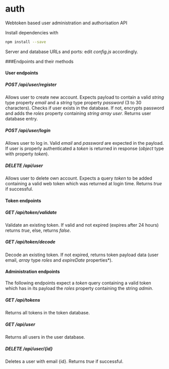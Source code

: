 # auth
Webtoken based user administration and authorisation API

Install dependencies with
```bash
npm install --save
```

Server and database URLs and ports: edit *config.js* accordingly.

###Endpoints and their methods

#### User endpoints

##### POST /api/user/register

Allows user to create new account. Expects payload to contain a valid *string* type property *email* and a *string* type property *password* (3 to 30 characters). Checks if user exists in the database. If not, encrypts password and adds the *roles* property containing *string array* *user*. Returns user database entry.

##### POST /api/user/login

Allows user to log in. Valid *email* and *password* are expected in the payload. If user is properly authenticated a *token* is returned in response (*object* type with property *token*).

##### DELETE /api/user

Allows user to delete own account. Expects a query *token* to be added containing a valid web token which was returned at login time. Returns *true* if successful.

#### Token endpoints

##### GET /api/token/validate

Validate an existing token. If valid and not expired (expires after 24 hours) returns *true*, else, returns *false*.

##### GET /api/token/decode

Decode an existing token. If not expired, returns token payload data (user email, *array* type *roles* and *expireDate* properties*).

#### Administration endpoints

The following endpoints expect a *token* query containing a valid token which has in its payload the *roles* property containing the string *admin*.

##### GET /api/tokens

Returns all tokens in the token database.

##### GET /api/user

Returns all users in the user database.

##### DELETE /api/user/{id}

Deletes a user with email {id}. Returns *true* if successful.
